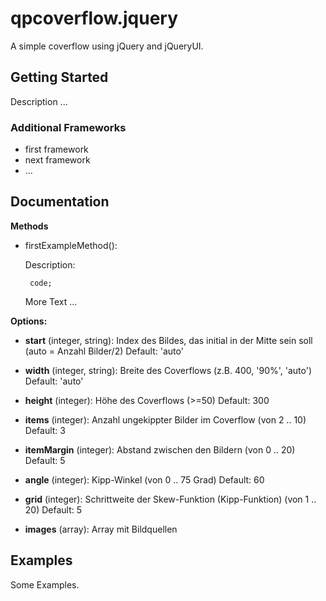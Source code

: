 # qpcoverflow.jquery

A simple coverflow using jQuery and jQueryUI.

## Getting Started

Description ...

### Additional Frameworks
- first framework
- next framework
- ...

## Documentation

**Methods**

 - firstExampleMethod():

    Description:

    ` code;`

    More Text ...


**Options:**




- __start__ (integer, string):
	Index des Bildes, das initial in der Mitte sein soll (auto = Anzahl Bilder/2)
	Default: 'auto'

- __width__ (integer, string):
	Breite des Coverflows (z.B. 400, '90%', 'auto')
	Default: 'auto'

- __height__ (integer):
	Höhe des Coverflows (>=50)
	Default: 300

- __items__ (integer):
	Anzahl ungekippter Bilder im Coverflow (von 2 .. 10)
	Default: 3

- __itemMargin__ (integer):
	Abstand zwischen den Bildern (von 0 .. 20)
	Default: 5

- __angle__ (integer):
	Kipp-Winkel (von 0 .. 75 Grad)
	Default: 60

- __grid__ (integer):
	Schrittweite der Skew-Funktion (Kipp-Funktion) (von 1 .. 20)
	Default: 5

- __images__ (array):
	Array mit Bildquellen


## Examples

Some Examples.

